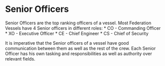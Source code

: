 ﻿---
status : 2
securityClass : 0
name : Senior Officers
---

# Senior Officers

Senior Officers are the top ranking officers of a vessel.
Most Federation Vessels have 4 Senior officers in different roles:
	* CO - Commanding Officer
	* XO - Executive Officer
	* CE - Chief Engineer
	* CS - Chief of Security

It is imperative that the Senior officers of a vessel have good communication between them as well as the rest of the crew.
Each Senior Officer has his own tasking and responsibilities as well as authority over relevant fields.